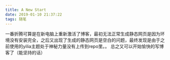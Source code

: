 ```yaml
---
title: A New Start
date: 2019-01-10 21:37:22
tags: 随笔
---
```

一番折腾可算是在新电脑上重新激活了博客，最初无法正常生成静态网页是因为环境没有安装完全，之后又出现了生成的静态网页是空白的问题，最终发现是由于之前使用的yilia主题处于神秘力量没有上传到repo里。。
总之又可以开始愉快的写博客了（能坚持的话）